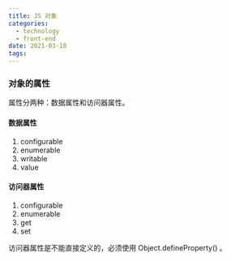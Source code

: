 ```yaml
---
title: JS 对象
categories:
  - technology
  - front-end
date: 2021-03-10
tags:
---
```

### 对象的属性

属性分两种：数据属性和访问器属性。

#### 数据属性

1. configurable
2. enumerable
3. writable
4. value

#### 访问器属性

1. configurable
2. enumerable
3. get
4. set



访问器属性是不能直接定义的，必须使用 Object.defineProperty() 。